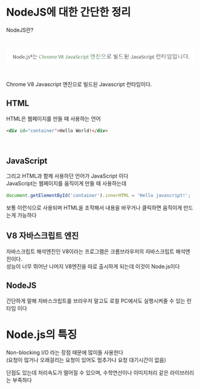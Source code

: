 # NodeJS에 대한 간단한 정리
NodeJS란? 
<br />
<img src="./img/Nodejs01.PNG" alt="NodeJS의 설명" style="margin:40px 0"> 
<br />
Chrome V8 Javascript 엔진으로 빌드된 Javascript 런타임이다.
<br />

<h2>HTML</h2>
HTML은 웹페이지를 만들 때 사용하는 언어

```HTML
<div id="container">Hello World!</div>
```
<br />

<h2>JavaScript</h2>
그리고 HTML과 함께 사용하던 언어가 JavaScript 이다 
<br />
JavaScript는 웹페이지를 움직이게 만들 때 사용하는데

```javascript
document.getElementById('container').innerHTML = 'Hello javascript!';
```

보통 이런식으로 사용되며 HTML을 조작해서 내용을 바꾸거나 클릭하면 움직이게 만드는게 가능하다
<br />

<h2>V8 자바스크립트 엔진</h2>
자바스크립트 해석엔진인 V8이라는 프로그램은 크롬브라우저의 자바스크립트 해석엔진이다. 
<br />
성능이 너무 뛰어난 나머지 V8엔진을 따로 출시하게 되는데 이것이 Node.js이다 
<br />

<h2>NodeJS</h2>
간단하게 말해 자바스크립트를 브라우저 말고도 로컬 PC에서도 실행시켜줄 수 있는 런타임 이다
<br />

# Node.js의 특징
Non-blocking I/O 라는 장점 때문에 많이들 사용한다 
<br />
(요청이 많거나 오래걸리는 요청이 있어도 멈추가나 요청 대기시간이 없음) 
<br />

단점도 있는데 처리속도가 떨어질 수 있으며, 수학연산이나 이미지처리 같은 라이브러리는 부족하다
